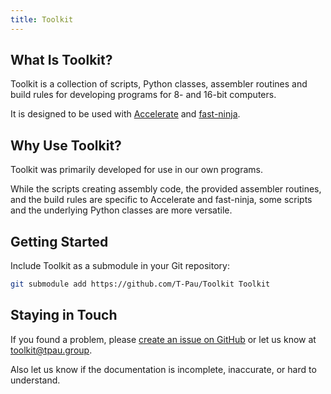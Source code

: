 ```yaml
---
title: Toolkit
---
```

## What Is Toolkit?

Toolkit is a collection of scripts, Python classes, assembler routines and build rules for developing programs for 8- and 16-bit computers. 

It is designed to be used with [Accelerate](https://accelerate.tpau.group) and [fast-ninja](https://fast-ninja.tpau.group).

## Why Use Toolkit?

Toolkit was primarily developed for use in our own programs.

While the scripts creating assembly code, the provided assembler routines, and the build rules are specific to Accelerate and fast-ninja, some scripts and the underlying Python classes are more versatile.

## Getting Started

Include Toolkit as a submodule in your Git repository:

```sh
git submodule add https://github.com/T-Pau/Toolkit Toolkit
```

## Staying in Touch

If you found a problem, please [create an issue on GitHub](https://github.com/T-Pau/ToolKit/issues/new/choose) or let us know at [toolkit@tpau.group](mailto:toolkit@tpau.group).

Also let us know if the documentation is incomplete, inaccurate, or hard to understand.
